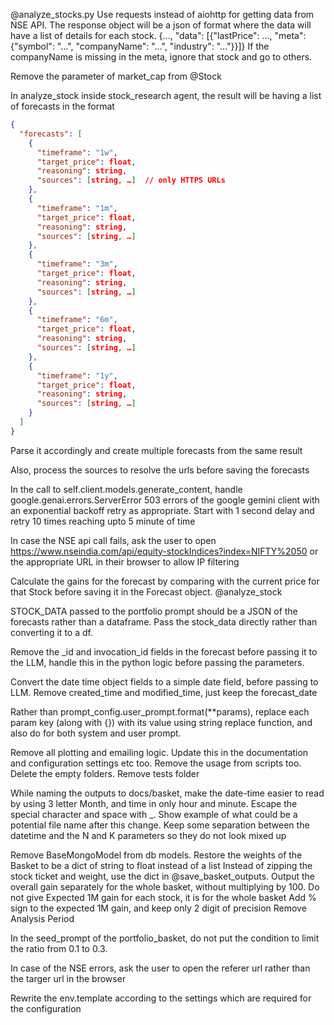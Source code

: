 @analyze_stocks.py Use requests instead of aiohttp for getting data from NSE API. 
The response object will be a json of format where the data will have a list of details for each stock.
{..., "data": [{"lastPrice": ..., "meta": {"symbol": "...", "companyName": "...", "industry": "..."}}]}
If the companyName is missing in the meta, ignore that stock and go to others.

Remove the parameter of market_cap from @Stock 


In analyze_stock inside stock_research agent, the result will be having a list of forecasts in the format 
```json
{
  "forecasts": [
    {
      "timeframe": "1w",
      "target_price": float,
      "reasoning": string,
      "sources": [string, …]  // only HTTPS URLs
    },
    {
      "timeframe": "1m",
      "target_price": float,
      "reasoning": string,
      "sources": [string, …]
    },
    {
      "timeframe": "3m",
      "target_price": float,
      "reasoning": string,
      "sources": [string, …]
    },
    {
      "timeframe": "6m",
      "target_price": float,
      "reasoning": string,
      "sources": [string, …]
    },
    {
      "timeframe": "1y",
      "target_price": float,
      "reasoning": string,
      "sources": [string, …]
    }
  ]
}
```
Parse it accordingly and create multiple forecasts from the same result


Also, process the sources to resolve the urls before saving the forecasts


In the call to self.client.models.generate_content, handle google.genai.errors.ServerError 503 errors of the google gemini client with an exponential backoff retry as appropriate. Start with 1 second delay and retry 10 times reaching upto 5 minute of time


In case the NSE api call fails, ask the user to open https://www.nseindia.com/api/equity-stockIndices?index=NIFTY%2050 or the appropriate URL in their browser to allow IP filtering


Calculate the gains for the forecast by comparing with the current price for that Stock before saving it in the Forecast object. @analyze_stock 


STOCK_DATA passed to the portfolio prompt should be a JSON of the forecasts rather than a dataframe. Pass the stock_data directly rather than converting it to a df. 

Remove the _id and invocation_id fields in the forecast before passing it to the LLM, handle this in the python logic before passing the parameters. 

Convert the date time object fields to a simple date field, before passing to LLM. Remove created_time and modified_time, just keep the forecast_date


Rather than prompt_config.user_prompt.format(**params), replace each param key (along with {}) with its value using string replace function, and also do for both system and user prompt.


Remove all plotting and emailing logic. Update this in the documentation and configuration settings etc too. Remove the usage from scripts too. Delete the empty folders. Remove tests folder


While naming the outputs to docs/basket, make the date-time easier to read by using 3 letter Month, and time in only hour and minute. Escape the special character and space with _. Show example of what could be a potential file name after this change. Keep some separation between the datetime and the N and K parameters so they do not look mixed up 


Remove BaseMongoModel from db models.
Restore the weights of the Basket to be a dict of string to float instead of a list
Instead of zipping the stock ticket and weight, use the dict in @save_basket_outputs. 
Output the overall gain separately for the whole basket, without multiplying by 100. 
Do not give Expected 1M gain for each stock, it is for the whole basket
Add % sign to the expected 1M gain, and keep only 2 digit of precision
Remove Analysis Period

In the seed_prompt of the portfolio_basket, do not put the condition to limit the ratio from 0.1 to 0.3.


In case of the NSE errors, ask the user to open the referer url rather than the targer url in the browser


Rewrite the env.template according to the settings which are required for the configuration
